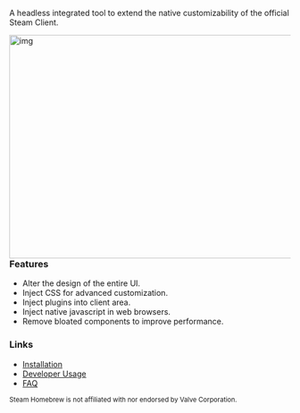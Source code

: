 A headless integrated tool to extend the native customizability of the official Steam Client.

<img src="https://github.com/SteamClientHomebrew/.github/blob/main/showcase_flat.png" alt="img" align="right" width="560px" height="400px">  

### Features
- Alter the design of the entire UI.
- Inject CSS for advanced customization.
- Inject plugins into client area.
- Inject native javascript in web browsers.
- Remove bloated components to improve performance.

### Links
- [Installation](https://docs.steambrew.app/users/installing)
- [Developer Usage](https://docs.steambrew.app/developers)
- [FAQ](https://docs.steambrew.app/users/faq)

<sub>Steam Homebrew is not affiliated with nor endorsed by Valve Corporation.</sub>
